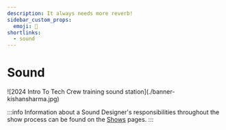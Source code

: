 ```yaml
---
description: It always needs more reverb!
sidebar_custom_props:
  emoji: 🎤
shortlinks:
  - sound
---
```


# Sound

<div class="img-full">
![2024 Intro To Tech Crew training sound station](./banner-kishansharma.jpg)
</div>

:::info
Information about a Sound Designer's responsibilities throughout the show process can be found on the
[Shows](/wiki/warwick-drama/shows) pages.
:::
